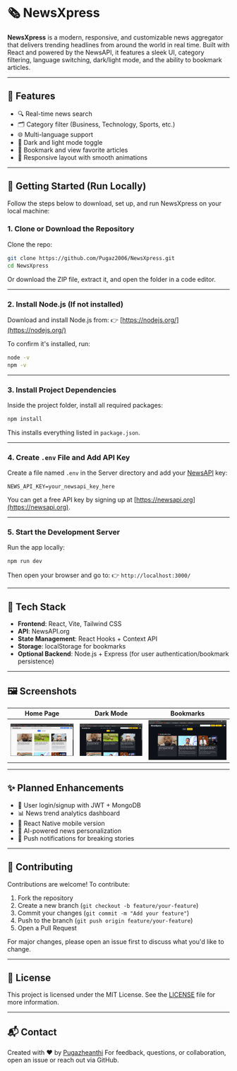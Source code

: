 # 🗞️ NewsXpress

**NewsXpress** is a modern, responsive, and customizable news aggregator that delivers trending headlines from around the world in real time. Built with React and powered by the NewsAPI, it features a sleek UI, category filtering, language switching, dark/light mode, and the ability to bookmark articles.

---

## 🚀 Features

* 🔍 Real-time news search
* 🗂️ Category filter (Business, Technology, Sports, etc.)
* 🌐 Multi-language support
* 🌃 Dark and light mode toggle
* 💾 Bookmark and view favorite articles
* 📱 Responsive layout with smooth animations

---

## 🔧 Getting Started (Run Locally)

Follow the steps below to download, set up, and run NewsXpress on your local machine:

### 1. Clone or Download the Repository

Clone the repo:

```bash
git clone https://github.com/Pugaz2006/NewsXpress.git
cd NewsXpress
```

Or download the ZIP file, extract it, and open the folder in a code editor.

---

### 2. Install Node.js (If not installed)

Download and install Node.js from:
👉 [https://nodejs.org/](https://nodejs.org/)

To confirm it's installed, run:

```bash
node -v
npm -v
```

---

### 3. Install Project Dependencies

Inside the project folder, install all required packages:

```bash
npm install
```

This installs everything listed in `package.json`.

---

### 4. Create `.env` File and Add API Key

Create a file named `.env` in the Server directory and add your [NewsAPI](https://newsapi.org/) key:

```env
NEWS_API_KEY=your_newsapi_key_here
```

You can get a free API key by signing up at [https://newsapi.org](https://newsapi.org).

---

### 5. Start the Development Server

Run the app locally:

```bash
npm run dev
```

Then open your browser and go to:
👉 `http://localhost:3000/`

---

## 💠 Tech Stack

* **Frontend**: React, Vite, Tailwind CSS
* **API**: NewsAPI.org
* **State Management**: React Hooks + Context API
* **Storage**: localStorage for bookmarks
* **Optional Backend**: Node.js + Express (for user authentication/bookmark persistence)

---

## 🖼️ Screenshots

| Home Page                       | Dark Mode                       | Bookmarks                               |
| ------------------------------- | ------------------------------- | --------------------------------------- |
| ![Home](./screenshots/home.png) | ![Dark](./screenshots/dark.png) | ![Bookmark](./screenshots/bookmark.png) |



---

## ✨ Planned Enhancements

* 🔐 User login/signup with JWT + MongoDB
* 📊 News trend analytics dashboard
* 📱 React Native mobile version
* 🧠 AI-powered news personalization
* 🔔 Push notifications for breaking stories

---

## 🤝 Contributing

Contributions are welcome!
To contribute:

1. Fork the repository
2. Create a new branch (`git checkout -b feature/your-feature`)
3. Commit your changes (`git commit -m "Add your feature"`)
4. Push to the branch (`git push origin feature/your-feature`)
5. Open a Pull Request

For major changes, please open an issue first to discuss what you'd like to change.

---

## 📄 License

This project is licensed under the MIT License.
See the [LICENSE](LICENSE) file for more information.

---

## 📬 Contact

Created with ❤️ by [Pugazheanthi](https://github.com/your-username)
For feedback, questions, or collaboration, open an issue or reach out via GitHub.
